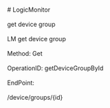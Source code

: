 <br>#     LogicMonitor</br>
<br>get device group</br>
<br>LM get device group</br>
<br>Method: Get</br>
<br>OperationID: getDeviceGroupById</br>
<br>EndPoint:</br>
<br>/device/groups/{id}</br>
